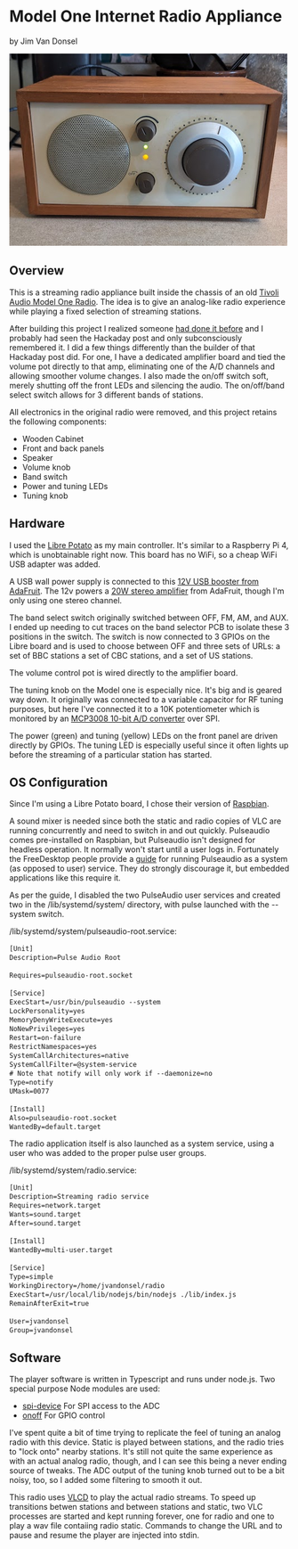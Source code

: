 # Model One Internet Radio Appliance
by Jim Van Donsel

![front](front.jpg)

## Overview
This is a streaming radio appliance built inside the chassis of an old [Tivoli Audio Model One Radio](https://tivoliaudio.com/products/model-one-classic-retro-am-fm-table-radio).  The idea is to give 
an analog-like radio experience while playing a fixed selection of streaming stations.

After building this project I realized someone [had done it before](https://hackaday.com/2022/09/22/simple-internet-radio-transplant/) and I probably had seen the Hackaday post and only 
subconsciously remembered it.
I did a few things differently than the builder of that Hackaday post did.  For one, I have a dedicated amplifier board and tied the volume pot directly to that amp, eliminating one of the A/D channels
and allowing smoother volume changes. I also made the on/off switch soft, merely shutting off the front LEDs and silencing the audio.  The on/off/band select switch allows for 3 different
bands of stations.

All electronics in the original radio were removed, and this project retains the following components:

- Wooden Cabinet
- Front and back panels
- Speaker
- Volume knob
- Band switch
- Power and tuning LEDs
- Tuning knob


## Hardware
I used the [Libre Potato](https://libre.computer/products/aml-s905x-cc/) as my main controller. It's similar to a Raspberry Pi 4, which is unobtainable right now.  This board has no WiFi, so a cheap WiFi USB adapter was added.

A USB wall power supply is connected to this [12V USB booster from AdaFruit](https://www.adafruit.com/product/2778).  The 12v powers a [20W stereo amplifier](https://www.adafruit.com/product/1752) from AdaFruit, though I'm only using one stereo channel.

The band select switch originally switched between OFF, FM, AM, and AUX. I ended up needing to cut traces on the band selector PCB to isolate these 3 positions in the switch. 
The switch is now connected to 3 GPIOs on the Libre board and is used to choose between OFF and three sets of URLs: a set of BBC stations a set of CBC stations, and a set of US stations.

The volume control pot is wired directly to the amplifier board.

The tuning knob on the Model one is especially nice. It's big and is geared way down.  It originally was connected to a variable capacitor for RF tuning purposes, but here I've 
connected it to a 10K potentiometer which is monitored by an [MCP3008 10-bit A/D converter](https://www.adafruit.com/product/856) over SPI.

The power (green)  and tuning (yellow) LEDs on the front panel are driven directly by GPIOs. 
The tuning LED is especially useful since it often lights up before the streaming of a particular station has started.

## OS Configuration
Since I'm using a Libre Potato board, I chose their version of [Raspbian](https://hub.libre.computer/t/raspbian-11-bullseye-for-libre-computer-boards/82). 

A sound mixer is needed since both the static and radio copies of VLC are running concurrently and need to switch in and out quickly. Pulseaudio comes pre-installed on Raspbian, but Pulseaudio
isn't designed for headless operation. It normally won't start until a user logs in.  Fortunately the FreeDesktop people provide a [guide](https://www.freedesktop.org/wiki/Software/PulseAudio/Documentation/User/SystemWide/)
for running Pulseaudio as a system (as opposed to user) service.  They do strongly discourage it, but embedded applications like this require it.

As per the guide, I disabled the two PulseAudio user services and created two in the /lib/systemd/system/ directory, with pulse launched with the --system switch.

/lib/systemd/system/pulseaudio-root.service:

```
[Unit]
Description=Pulse Audio Root

Requires=pulseaudio-root.socket

[Service]
ExecStart=/usr/bin/pulseaudio --system
LockPersonality=yes
MemoryDenyWriteExecute=yes
NoNewPrivileges=yes
Restart=on-failure
RestrictNamespaces=yes
SystemCallArchitectures=native
SystemCallFilter=@system-service
# Note that notify will only work if --daemonize=no
Type=notify
UMask=0077

[Install]
Also=pulseaudio-root.socket
WantedBy=default.target
```

The radio application itself is also launched as a system service, using a user who was added to the proper pulse user groups.

/lib/systemd/system/radio.service:
```
[Unit]
Description=Streaming radio service
Requires=network.target
Wants=sound.target
After=sound.target

[Install]
WantedBy=multi-user.target

[Service]
Type=simple
WorkingDirectory=/home/jvandonsel/radio
ExecStart=/usr/local/lib/nodejs/bin/nodejs ./lib/index.js
RemainAfterExit=true

User=jvandonsel
Group=jvandonsel
```

## Software

The player software is written in Typescript and runs under node.js.  Two special purpose Node modules are used:

- [spi-device](https://www.npmjs.com/package/spi-device) For SPI access to the ADC
- [onoff](https://www.npmjs.com/package/onoff) For GPIO control

I've spent quite a bit of time trying to replicate the feel of tuning an analog radio with this device. Static is played between stations, 
and the radio tries to "lock onto" nearby stations.  It's still not quite the same experience as with an actual analog radio, though, and I can see this being a never ending source of tweaks. The
ADC output of the tuning knob turned out to be a bit noisy, too, so I added some filtering to smooth it out.

This radio uses [VLCD](https://wiki.videolan.org/Documentation:User_Guide/) to play the actual radio streams. To speed up transitions betwen stations and between stations and static, 
two VLC processes are started and kept running forever, one for radio and one to play a wav file contaiing radio static. Commands to change the URL and to pause and resume the player are injected into stdin.


